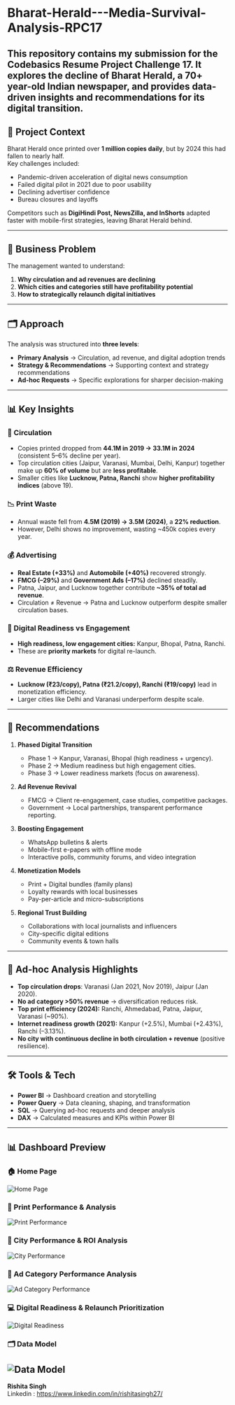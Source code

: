 # Bharat-Herald---Media-Survival-Analysis-RPC17
This repository contains my submission for the **Codebasics Resume Project Challenge 17**.   It explores the decline of Bharat Herald, a 70+ year-old Indian newspaper, and provides data-driven insights and recommendations for its digital transition.  
---

## 📖 Project Context  

Bharat Herald once printed over **1 million copies daily**, but by 2024 this had fallen to nearly half.  
Key challenges included:  
- Pandemic-driven acceleration of digital news consumption  
- Failed digital pilot in 2021 due to poor usability  
- Declining advertiser confidence  
- Bureau closures and layoffs  

Competitors such as **DigiHindi Post, NewsZilla, and InShorts** adapted faster with mobile-first strategies, leaving Bharat Herald behind.  

---

## 🎯 Business Problem  

The management wanted to understand:  
1. **Why circulation and ad revenues are declining**  
2. **Which cities and categories still have profitability potential**  
3. **How to strategically relaunch digital initiatives**  

---

## 🗂️ Approach  

The analysis was structured into **three levels**:  

- **Primary Analysis** → Circulation, ad revenue, and digital adoption trends  
- **Strategy & Recommendations** → Supporting context and strategy recommendations  
- **Ad-hoc Requests** → Specific explorations for sharper decision-making  

---

## 📊 Key Insights  

### 📰 Circulation  
- Copies printed dropped from **44.1M in 2019 → 33.1M in 2024** (consistent 5–6% decline per year).  
- Top circulation cities (Jaipur, Varanasi, Mumbai, Delhi, Kanpur) together make up **60% of volume** but are **less profitable**.  
- Smaller cities like **Lucknow, Patna, Ranchi** show **higher profitability indices** (above 19).  

### 📉 Print Waste  
- Annual waste fell from **4.5M (2019) → 3.5M (2024)**, a **22% reduction**.  
- However, Delhi shows no improvement, wasting ~450k copies every year.  

### 💰 Advertising  
- **Real Estate (+33%)** and **Automobile (+40%)** recovered strongly.  
- **FMCG (–29%)** and **Government Ads (–17%)** declined steadily.  
- Patna, Jaipur, and Lucknow together contribute **~35% of total ad revenue**.  
- Circulation ≠ Revenue → Patna and Lucknow outperform despite smaller circulation bases.  

### 📱 Digital Readiness vs Engagement  
- **High readiness, low engagement cities:** Kanpur, Bhopal, Patna, Ranchi.  
- These are **priority markets** for digital re-launch.  

### ⚖️ Revenue Efficiency  
- **Lucknow (₹23/copy), Patna (₹21.2/copy), Ranchi (₹19/copy)** lead in monetization efficiency.  
- Larger cities like Delhi and Varanasi underperform despite scale.  

---

## 🚀 Recommendations  

1. **Phased Digital Transition**  
   - Phase 1 → Kanpur, Varanasi, Bhopal (high readiness + urgency).  
   - Phase 2 → Medium readiness but high engagement cities.  
   - Phase 3 → Lower readiness markets (focus on awareness).  

2. **Ad Revenue Revival**  
   - FMCG → Client re-engagement, case studies, competitive packages.  
   - Government → Local partnerships, transparent performance reporting.  

3. **Boosting Engagement**  
   - WhatsApp bulletins & alerts  
   - Mobile-first e-papers with offline mode  
   - Interactive polls, community forums, and video integration  

4. **Monetization Models**  
   - Print + Digital bundles (family plans)  
   - Loyalty rewards with local businesses  
   - Pay-per-article and micro-subscriptions  

5. **Regional Trust Building**  
   - Collaborations with local journalists and influencers  
   - City-specific digital editions  
   - Community events & town halls  

---

## 📌 Ad-hoc Analysis Highlights  

- **Top circulation drops**: Varanasi (Jan 2021, Nov 2019), Jaipur (Jan 2020).  
- **No ad category >50% revenue** → diversification reduces risk.  
- **Top print efficiency (2024):** Ranchi, Ahmedabad, Patna, Jaipur, Varanasi (~90%).  
- **Internet readiness growth (2021):** Kanpur (+2.5%), Mumbai (+2.43%), Ranchi (–3.13%).  
- **No city with continuous decline in both circulation + revenue** (positive resilience).  

---

## 🛠️ Tools & Tech  

- **Power BI** → Dashboard creation and storytelling  
- **Power Query** → Data cleaning, shaping, and transformation  
- **SQL** → Querying ad-hoc requests and deeper analysis   
- **DAX** → Calculated measures and KPIs within Power BI  

---

## 📊 Dashboard Preview  

### 🏠 Home Page  
![Home Page](screenshots/page1.png)

### 📰 Print Performance & Analysis  
![Print Performance](screenshots/page2.png)

### 🌆 City Performance & ROI Analysis  
![City Performance](screenshots/page3.png)

### 📂 Ad Category Performance Analysis  
![Ad Category Performance](screenshots/page4.png)

### 💻 Digital Readiness & Relaunch Prioritization  
![Digital Readiness](screenshots/page5.png)

### 🗂️ Data Model  
![Data Model](screenshots/dataModel.png)
---

**Rishita Singh**  
Linkedin : https://www.linkedin.com/in/rishitasingh27/


